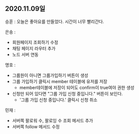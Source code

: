 ## 2020.11.09일

승훈 : 오늘은 좋아요를 만들었다. 시간이 너무 빨리간다.

은송 :
- 회원페이지 조회하기 수정
- 채팅 페이지 라우터 추가
- 노드 서버 연동

명호 :  

- 그룹원이 아니면 그룹가입하기 버튼이 생성  
- 그룹 가입하기 클릭시 member 테이블에 유저를 저장  
  - member테이블에 저장이 되어도 confirm이 true여야 권한 생성  
- 신청만 되어 있다면 "그룹 가입 신청 중입니다." 버튼이 보인다.  
  - '그룹 가입 신청 중입니다.' 클릭시 신청 취소  

민재 :
- 서버쪽 팔로워 수, 팔로잉 수 조회 메서드 추가
- 서버쪽 follow 메서드 수정
